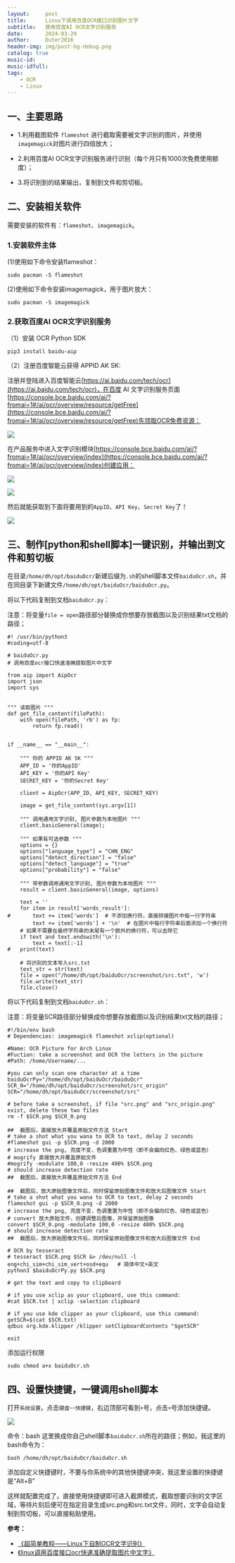 ```yaml
---
layout:     post
title:      Linux下调用百度OCR接口识别图片文字
subtitle:   使用百度AI OCR文字识别服务
date:       2024-03-29
author:     Duter2016
header-img: img/post-bg-debug.png
catalog: true
music-id: 
music-idfull: 
tags:
    - OCR
    - Linux
---
```



## 一、主要思路

+ 1.利用截图软件 `flameshot` 进行截取需要被文字识别的图片，并使用`imagemagick`对图片进行四倍放大；

+ 2.利用百度AI OCR文字识别服务进行识别（每个月只有1000次免费使用额度）；

+ 3.将识别到的结果输出，复制到文件和剪切板。

## 二、安装相关软件

需要安装的软件有：`flameshot`、`imagemagick`。

### 1.安装软件主体

(1)使用如下命令安装flameshot：

```
sudo pacman -S flameshot
```

(2)使用如下命令安装imagemagick，用于图片放大：

```
sudo pacman -S imagemagick
```

### 2.获取百度AI OCR文字识别服务

（1）安装 OCR Python SDK

```
pip3 install baidu-aip
```

（2）注册百度智能云获得 APPID AK SK:

注册并登陆进入百度智能云[https://ai.baidu.com/tech/ocr](https://ai.baidu.com/tech/ocr)，在百度 AI 文字识别服务页面 [https://console.bce.baidu.com/ai/?fromai=1#/ai/ocr/overview/resource/getFree](https://console.bce.baidu.com/ai/?fromai=1#/ai/ocr/overview/resource/getFree)先领取OCR免费资源：

![](https://cdn.jsdelivr.net/gh/Duter2016/GitNote-images/Images/2024/03/baiduocr001.png)

在产品服务中进入文字识别模块[https://console.bce.baidu.com/ai/?fromai=1#/ai/ocr/overview/index](https://console.bce.baidu.com/ai/?fromai=1#/ai/ocr/overview/index)创建应用：

![](https://cdn.jsdelivr.net/gh/Duter2016/GitNote-images/Images/2024/03/baiduocr002.png)

![](https://cdn.jsdelivr.net/gh/Duter2016/GitNote-images/Images/2024/03/baiduocr003.png)

然后就能获取到下面将要用到的`AppID`、`API Key`、`Secret Key`了！

![](https://cdn.jsdelivr.net/gh/Duter2016/GitNote-images/Images/2024/03/baiduocr004.png)

## 三、制作[python和shell脚本]一键识别，并输出到文件和剪切板

在目录`/home/dh/opt/baiduOcr/`新建后缀为`.sh`的shell脚本文件`baiduOcr.sh`，并在同目录下新建文件`/home/dh/opt/baiduOcr/baiduOcr.py`。

将以下代码复制到文档`baiduOcr.py`：

注意：将变量`file = open`路径部分替换成你想要存放截图以及识别结果txt文档的路径；

```
#! /usr/bin/python3
#coding=utf-8

# baiduOcr.py
# 调用百度ocr接口快速准确提取图片中文字

from aip import AipOcr
import json
import sys


""" 读取图片 """
def get_file_content(filePath):
    with open(filePath, 'rb') as fp:
        return fp.read()


if __name__ == "__main__":

    """ 你的 APPID AK SK """
    APP_ID = '你的AppID'
    API_KEY = '你的API Key'
    SECRET_KEY = '你的Secret Key'

    client = AipOcr(APP_ID, API_KEY, SECRET_KEY)

    image = get_file_content(sys.argv[1])

    """ 调用通用文字识别, 图片参数为本地图片 """
    client.basicGeneral(image);

    """ 如果有可选参数 """
    options = {}
    options["language_type"] = "CHN_ENG"
    options["detect_direction"] = "false"
    options["detect_language"] = "true"
    options["probability"] = "false"

    """ 带参数调用通用文字识别, 图片参数为本地图片 """
    result = client.basicGeneral(image, options)

    text = ''
    for item in result['words_result']:
#       text += item['words']  # 不添加换行符，直接拼接图片中每一行字符串
        text += item['words'] + '\n'  # 在图片中每行字符串后面添加一个换行符
    # 如果不需要在最终字符串的末尾有一个额外的换行符，可以去除它  
    if text and text.endswith('\n'):
        text = text[:-1]
#   print(text)

    # 将识别的文本写入src.txt
    text_str = str(text)
    file = open("/home/dh/opt/baiduOcr/screenshot/src.txt", 'w')
    file.write(text_str)
    file.close()
```

将以下代码复制到文档`baiduOcr.sh`：

注意：将变量SCR路径部分替换成你想要存放截图以及识别结果txt文档的路径；

```
#!/bin/env bash 
# Dependencies: imagemagick flameshot xclip(optional) 

#Name: OCR Picture for Arch Linux
#Fuction: take a screenshot and OCR the letters in the picture
#Path: /home/Username/...

#you can only scan one character at a time
baiduOcrPy="/home/dh/opt/baiduOcr/baiduOcr"
SCR_0="/home/dh/opt/baiduOcr/screenshot/src_origin"
SCR="/home/dh/opt/baiduOcr/screenshot/src"

# before take a screenshot, if file "src.png" and "src_origin.png" exist, delete these two files
rm -f $SCR.png $SCR_0.png

##  截图后，直接放大并覆盖原始文件方法 Start
# take a shot what you wana to OCR to text, delay 2 seconds
#flameshot gui -p $SCR.png -d 2000
# increase the png, 亮度不变，色调重置为中性（即不会偏向红色、绿色或蓝色）
# mogrify 直接放大并覆盖原始文件
#mogrify -modulate 100,0 -resize 400% $SCR.png
# should increase detection rate
##  截图后，直接放大并覆盖原始文件方法 End

##  截图后，放大原始图像文件后，同时保留原始图像文件和放大后图像文件 Start
# take a shot what you wana to OCR to text, delay 2 seconds
flameshot gui -p $SCR_0.png -d 2000
# increase the png, 亮度不变，色调重置为中性（即不会偏向红色、绿色或蓝色）
# convert 放大原始文件，创建调整后图像，并保留原始图像
convert $SCR_0.png -modulate 100,0 -resize 400% $SCR.png
# should increase detection rate
##  截图后，放大原始图像文件后，同时保留原始图像文件和放大后图像文件 End

# OCR by tesseract
# tesseract $SCR.png $SCR &> /dev/null -l eng+chi_sim+chi_sim_vert+osd+equ   # 简体中文+英文
python3 $baiduOcrPy.py $SCR.png

# get the text and copy to clipboard

# if you use xclip as your clipboard, use this command:
#cat $SCR.txt | xclip -selection clipboard

# if you use kde clipper as your clipboard, use this command:
getSCR=$(cat $SCR.txt)
qdbus org.kde.klipper /klipper setClipboardContents "$getSCR"

exit
```

添加运行权限
```
sudo chmod a+x baiduOcr.sh
```

## 四、设置快捷键，一键调用shell脚本

打开`系统设置`，点击`键盘`--`快捷键`，右边顶部可看到`+`号，点击`+`号添加快捷键。

![](https://cdn.jsdelivr.net/gh/Duter2016/GitNote-images/Images/2024/03/tesseractocr001.png)
    
命令：bash 这里换成你自己shell脚本`baiduOcr.sh`所在的路径；例如，我这里的bash命令为：

```
bash /home/dh/opt/baiduOcr/baiduOcr.sh
```
添加自定义快捷键时，不要与你系统中的其他快捷键冲突，我这里设置的快捷键是“Alt+B”

这样就配置完成了。直接使用快捷键即可进入截屏模式，截取想要识别的文字区域，等待片刻后便可在指定目录生成src.png和src.txt文件，同时，文字会自动复制到剪切板，可以直接粘贴使用。

**参考：**
* [《超简单教程——Linux下自制OCR文字识别》](https://blog.csdn.net/weixin_42301220/article/details/124059358)
* [《linux调用百度接口ocr快速准确提取图片中文字》](https://blog.csdn.net/m0_37991005/article/details/105643446)